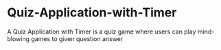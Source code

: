# Quiz-Application-with-Timer
A Quiz Application with Timer is a quiz game where users can  play mind-blowing games to given question answer
